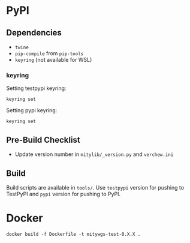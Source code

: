 # PyPI

## Dependencies

- `twine`
- `pip-compile` from `pip-tools`
- `keyring` (not available for WSL)

### keyring

Setting testpypi keyring:

```
keyring set 
```

Setting pypi keyring:
```
keyring set 
```

## Pre-Build Checklist

- Update version number in `mitylib/_version.py` and `verchew.ini`

## Build

Build scripts are available in `tools/`. Use `testpypi` version for pushing to TestPyPI and `pypi` version for pushing to PyPI.

# Docker

`docker build -f Dockerfile -t mitywgs-test-0.X.X .`